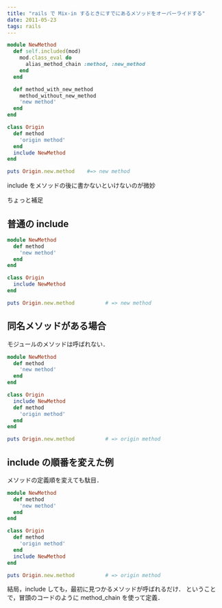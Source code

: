 ```yaml
---
title: "rails で Mix-in するときにすでにあるメソッドをオーバーライドする"
date: 2011-05-23
tags: rails
---
```



``` ruby 
module NewMethod
  def self.included(mod)
    mod.class_eval do
      alias_method_chain :method, :new_method
    end
  end

  def method_with_new_method
    method_without_new_method
    'new method'
  end
end

class Origin
  def method
    'origin method'
  end
  include NewMethod
end

puts Origin.new.method    #=> new method
```

include をメソッドの後に書かないといけないのが微妙

<!-- more -->

ちょっと補足

## 普通の include

``` ruby
module NewMethod
  def method
    'new method'
  end
end

class Origin
  include NewMethod
end

puts Origin.new.method          # => new method
```

## 同名メソッドがある場合
モジュールのメソッドは呼ばれない．

``` ruby
module NewMethod
  def method
    'new method'
  end
end

class Origin
  include NewMethod
  def method
    'origin method'
  end
end

puts Origin.new.method          # => origin method
```

## include の順番を変えた例
メソッドの定義順を変えても駄目．

``` ruby
module NewMethod
  def method
    'new method'
  end
end

class Origin
  def method
    'origin method'
  end
  include NewMethod
end

puts Origin.new.method          # => origin method
```

結局，include しても，最初に見つかるメソッドが呼ばれるだけ．
ということで，冒頭のコードのように method_chain を使って定義．
